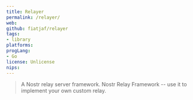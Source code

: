 ```yaml
---
title: Relayer
permalink: /relayer/
web: 
github: fiatjaf/relayer
tags:
- library
platforms: 
progLang: 
- Go
license: Unlicense
nips:
---
```


> A Nostr relay server framework. Nostr Relay Framework -- use it to implement your own custom relay.

